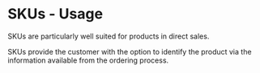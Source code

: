 # SKUs - Usage

SKUs are particularly well suited for products in direct sales.

SKUs provide the customer with the option to identify the product via the information available from the ordering process.
